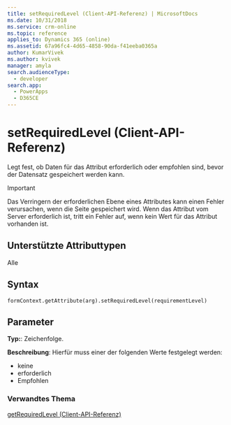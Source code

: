 ```yaml
---
title: setRequiredLevel (Client-API-Referenz) | MicrosoftDocs
ms.date: 10/31/2018
ms.service: crm-online
ms.topic: reference
applies_to: Dynamics 365 (online)
ms.assetid: 67a96fc4-4d65-4858-90da-f41eeba0365a
author: KumarVivek
ms.author: kvivek
manager: amyla
search.audienceType:
  - developer
search.app:
  - PowerApps
  - D365CE
---
```

# <a name="setrequiredlevel-client-api-reference"></a>setRequiredLevel (Client-API-Referenz)



Legt fest, ob Daten für das Attribut erforderlich oder empfohlen sind, bevor der Datensatz gespeichert werden kann.

> [!IMPORTANT]
> Das Verringern der erforderlichen Ebene eines Attributes kann einen Fehler verursachen, wenn die Seite gespeichert wird. Wenn das Attribut vom Server erforderlich ist, tritt ein Fehler auf, wenn kein Wert für das Attribut vorhanden ist. 

## <a name="attribute-types-supported"></a>Unterstützte Attributtypen

Alle

## <a name="syntax"></a>Syntax

`formContext.getAttribute(arg).setRequiredLevel(requirementLevel)`

## <a name="parameters"></a>Parameter

**Typ:**: Zeichenfolge. 

**Beschreibung**: Hierfür muss einer der folgenden Werte festgelegt werden:
- keine
- erforderlich
- Empfohlen

### <a name="related-topic"></a>Verwandtes Thema
[getRequiredLevel (Client-API-Referenz)](getRequiredLevel.md)


